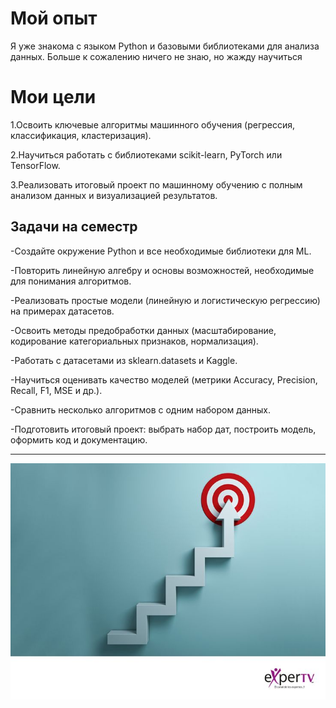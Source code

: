 # Мой опыт

Я уже знакома с языком Python и базовыми библиотеками для анализа данных. Больше к сожалению ничего не знаю, но жажду научиться


# Мои цели

1.Освоить ключевые алгоритмы машинного обучения (регрессия, классификация, кластеризация).  

2.Научиться работать с библиотеками scikit-learn, PyTorch или TensorFlow.  

3.Реализовать итоговый проект по машинному обучению с полным анализом данных и визуализацией результатов.  


## Задачи на семестр

-Создайте окружение Python и все необходимые библиотеки для ML. 

-Повторить линейную алгебру и основы возможностей, необходимые для понимания алгоритмов. 

-Реализовать простые модели (линейную и логистическую регрессию) на примерах датасетов. 

-Освоить методы предобработки данных (масштабирование, кодирование категориальных признаков, нормализация).  

-Работать с датасетами из sklearn.datasets и Kaggle.  

-Научиться оценивать качество моделей (метрики Accuracy, Precision, Recall, F1, MSE и др.).  

-Сравнить несколько алгоритмов с одним набором данных.  

-Подготовить итоговый проект: выбрать набор дат, построить модель, оформить код и документацию.  

---

![Изображение](./goals.jpg)  
